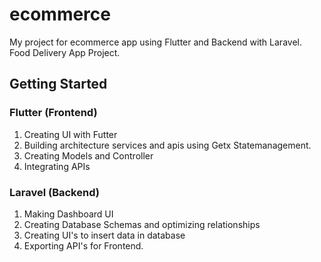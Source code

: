 # ecommerce

My project for ecommerce app using Flutter and Backend with Laravel.
Food Delivery App Project.

## Getting Started

### Flutter (Frontend)
1. Creating UI with Futter
2. Building architecture services and apis using Getx Statemanagement.
3. Creating Models and Controller
4. Integrating APIs 

### Laravel (Backend)
1. Making Dashboard UI
2. Creating Database Schemas and optimizing relationships
3. Creating UI's to insert data in database
4. Exporting API's for  Frontend.
